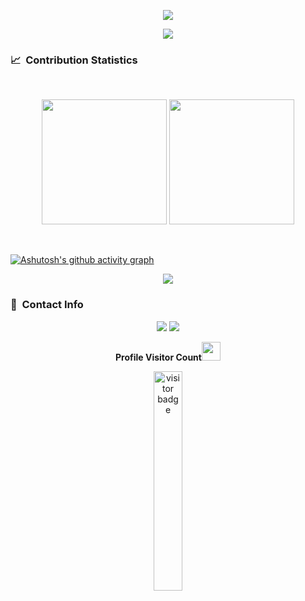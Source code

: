 
<p align="center">
<img src="https://readme-typing-svg.herokuapp.com?font=Architects+Daughter&size=40&duration=3000&pause=1000&center=true&width=800&height=200&lines=Hi+i'm+Leonardo-Kazu;Welcome+to+my+profile!">
</p>

<p  align="center">
<img src="https://user-images.githubusercontent.com/73097560/115834477-dbab4500-a447-11eb-908a-139a6edaec5c.gif">             
<br>

### 📈 &nbsp;Contribution Statistics

<br/>
<p align="center">
  <img height="200px" src="https://github-readme-stats.vercel.app/api?username=leonardo-kazu&show_icons=true&theme=blueberry&include_all_commits=true&count_private=true" />
  <img height="200px" src="https://github-readme-stats.vercel.app/api/top-langs?username=leonardo-kazu&layout=compact&custom_title=My%20Programming%20Languages&langs_count=8&theme=blueberry" />
</p>
<br>


  [![Ashutosh's github activity graph](https://github-readme-activity-graph.vercel.app/graph?username=leonardo-kazu&theme=tokyo-night)](https://github.com/ashutosh00710/github-readme-activity-graph)


<p  align="center">
<img src="https://user-images.githubusercontent.com/73097560/115834477-dbab4500-a447-11eb-908a-139a6edaec5c.gif">             
<br>

### :link: &nbsp;Contact Info

<p align="center">
<a href="https://www.linkedin.com/in/leonardo-kazu/"><img src="https://img.shields.io/badge/-Leonardo%20Kazu-0077B5?style=for-the-badge&logo=Linkedin&logoColor=white"/></a>
<a href="https://github.com/leonardo-kazu"><img src="https://img.shields.io/badge/-leonardo--kazu-3423A6?style=for-the-badge&logo=Github&logoColor=white"/></a>
</p>

<p align="center"><b>Profile Visitor Count</b><img src="Hi.gif" width="30px"></p>
<p align="center"><img src="https://profile-counter.glitch.me/%7Bleonardo-kazu%7D/count.svg" alt="visitor badge" width="30%"></p>
